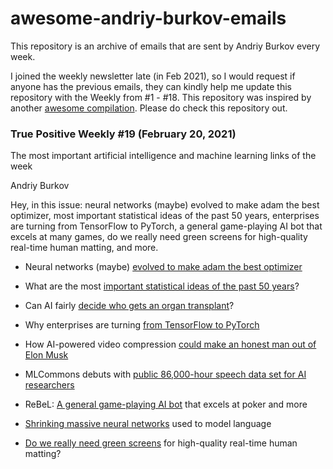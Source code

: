 # awesome-andriy-burkov-emails
This repository is an archive of emails that are sent by Andriy Burkov every week.
	
I joined the weekly newsletter late (in Feb 2021), so I would request if anyone has the previous emails, they can kindly help me update this repository with the Weekly from \#1 - \#18. 
This repository was inspired by another [awesome compilation](https://github.com/sourabh-joshi/awesome-quincy-larson-emails). Please do check this repository out.


### True Positive Weekly #19 (February 20, 2021)
The most important artificial intelligence and machine learning links of the week 
	
Andriy Burkov

Hey, in this issue: neural networks (maybe) evolved to make adam the best optimizer, most important statistical ideas of the past 50 years, enterprises are turning from TensorFlow to PyTorch, a general game-playing AI bot that excels at many games, do we really need green screens for high-quality real-time human matting, and more.
  
* Neural networks (maybe) [evolved to make adam the best optimizer](https://parameterfree.com/2020/12/06/neural-network-maybe-evolved-to-make-adam-the-best-optimizer/)

* What are the most [important statistical ideas of the past 50 years](https://arxiv.org/abs/2012.00174)?

* Can AI fairly [decide who gets an organ transplant](https://hbr.org/2020/12/can-ai-fairly-decide-who-gets-an-organ-transplant)?

* Why enterprises are turning [from TensorFlow to PyTorch](https://www.infoworld.com/article/3597904/why-enterprises-are-turning-from-tensorflow-to-pytorch.html)

* How AI-powered video compression [could make an honest man out of Elon Musk](https://thenextweb.com/neural/2020/12/02/how-ai-powered-video-compression-could-make-an-honest-man-out-of-elon-musk/)

* MLCommons debuts with [public 86,000-hour speech data set for AI researchers](https://thenextweb.com/neural/2020/12/02/how-ai-powered-video-compression-could-make-an-honest-man-out-of-elon-musk/)

* ReBeL: [A general game-playing AI bot](https://techcrunch.com/2020/12/03/mlcommons-debuts-first-public-database-for-ai-researchers-with-86000-hours-of-speech/) that excels at poker and more

* [Shrinking massive neural networks](https://ai.facebook.com/blog/rebel-a-general-game-playing-ai-bot-that-excels-at-poker-and-more/) used to model language 

* [Do we really need green screens](https://news.mit.edu/2020/neural-model-language-1201) for high-quality real-time human matting?
